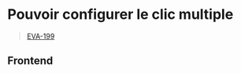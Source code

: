 <!-- 📄 Standard : https://www.notion.so/captive/Le-cadrage-technique-dbb611e45f114737a6b14745caa584e9?pvs=4 -->
# Pouvoir configurer le clic multiple

> [EVA-199](https://captive-team.atlassian.net/browse/EVA-199)

## Frontend
